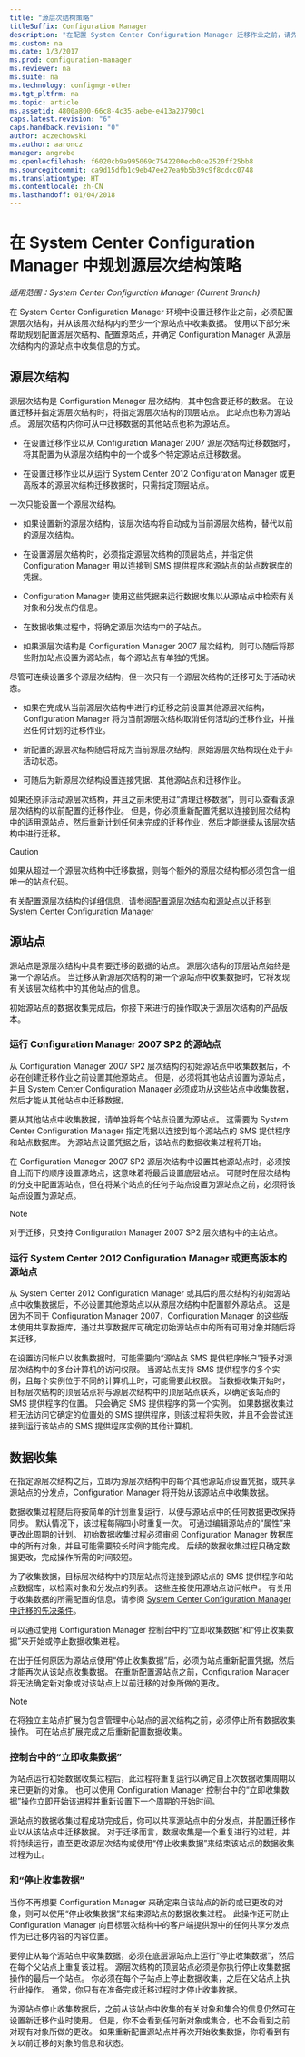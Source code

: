 ```yaml
---
title: "源层次结构策略"
titleSuffix: Configuration Manager
description: "在配置 System Center Configuration Manager 迁移作业之前，请先配置源层次结构并从源站点中收集数据。"
ms.custom: na
ms.date: 1/3/2017
ms.prod: configuration-manager
ms.reviewer: na
ms.suite: na
ms.technology: configmgr-other
ms.tgt_pltfrm: na
ms.topic: article
ms.assetid: 4800a800-66c8-4c35-aebe-e413a23790c1
caps.latest.revision: "6"
caps.handback.revision: "0"
author: aczechowski
ms.author: aaroncz
manager: angrobe
ms.openlocfilehash: f6020cb9a995069c7542200ecb0ce2520ff25bb8
ms.sourcegitcommit: ca9d15dfb1c9eb47ee27ea9b5b39c9f8cdcc0748
ms.translationtype: HT
ms.contentlocale: zh-CN
ms.lasthandoff: 01/04/2018
---
```

# <a name="plan-a-source-hierarchy-strategy-in-system-center-configuration-manager"></a>在 System Center Configuration Manager 中规划源层次结构策略

*适用范围：System Center Configuration Manager (Current Branch)*

在 System Center Configuration Manager 环境中设置迁移作业之前，必须配置源层次结构，并从该层次结构内的至少一个源站点中收集数据。 使用以下部分来帮助规划配置源层次结构、配置源站点，并确定 Configuration Manager 从源层次结构内的源站点中收集信息的方式。 

##  <a name="BKMK_Source_Hierarchies"></a> 源层次结构  
源层次结构是 Configuration Manager 层次结构，其中包含要迁移的数据。 在设置迁移并指定源层次结构时，将指定源层次结构的顶层站点。 此站点也称为源站点。 源层次结构内你可从中迁移数据的其他站点也称为源站点。  

-   在设置迁移作业以从 Configuration Manager 2007 源层次结构迁移数据时，将其配置为从源层次结构中的一个或多个特定源站点迁移数据。  

-   在设置迁移作业以从运行 System Center 2012 Configuration Manager 或更高版本的源层次结构迁移数据时，只需指定顶层站点。  

一次只能设置一个源层次结构。  

-   如果设置新的源层次结构，该层次结构将自动成为当前源层次结构，替代以前的源层次结构。  

-   在设置源层次结构时，必须指定源层次结构的顶层站点，并指定供 Configuration Manager 用以连接到 SMS 提供程序和源站点的站点数据库的凭据。  

-   Configuration Manager 使用这些凭据来运行数据收集以从源站点中检索有关对象和分发点的信息。  

-   在数据收集过程中，将确定源层次结构中的子站点。  

-   如果源层次结构是 Configuration Manager 2007 层次结构，则可以随后将那些附加站点设置为源站点，每个源站点有单独的凭据。  

尽管可连续设置多个源层次结构，但一次只有一个源层次结构的迁移可处于活动状态。  

-   如果在完成从当前源层次结构中进行的迁移之前设置其他源层次结构，Configuration Manager 将为当前源层次结构取消任何活动的迁移作业，并推迟任何计划的迁移作业。  

-   新配置的源层次结构随后将成为当前源层次结构，原始源层次结构现在处于非活动状态。  

-   可随后为新源层次结构设置连接凭据、其他源站点和迁移作业。  

如果还原非活动源层次结构，并且之前未使用过“清理迁移数据”，则可以查看该源层次结构的以前配置的迁移作业。 但是，你必须重新配置凭据以连接到层次结构中的适用源站点，然后重新计划任何未完成的迁移作业，然后才能继续从该层次结构中进行迁移。  

> [!CAUTION]  
>  如果从超过一个源层次结构中迁移数据，则每个额外的源层次结构都必须包含一组唯一的站点代码。  

有关配置源层次结构的详细信息，请参阅[配置源层次结构和源站点以迁移到 System Center Configuration Manager](../../core/migration/configuring-source-hierarchies-and-source-sites-for-migration.md)  

##  <a name="BKMK_Source_Sites"></a> 源站点  
 源站点是源层次结构中具有要迁移的数据的站点。 源层次结构的顶层站点始终是第一个源站点。 当迁移从新源层次结构的第一个源站点中收集数据时，它将发现有关该层次结构中的其他站点的信息。  

 初始源站点的数据收集完成后，你接下来进行的操作取决于源层次结构的产品版本。  

### <a name="source-sites-that-run-configuration-manager-2007-sp2"></a>运行 Configuration Manager 2007 SP2 的源站点  
 从 Configuration Manager 2007 SP2 层次结构的初始源站点中收集数据后，不必在创建迁移作业之前设置其他源站点。 但是，必须将其他站点设置为源站点，并且 System Center Configuration Manager 必须成功从这些站点中收集数据，然后才能从其他站点中迁移数据。  

 要从其他站点中收集数据，请单独将每个站点设置为源站点。 这需要为 System Center Configuration Manager 指定凭据以连接到每个源站点的 SMS 提供程序和站点数据库。 为源站点设置凭据之后，该站点的数据收集过程将开始。  

 在 Configuration Manager 2007 SP2 源层次结构中设置其他源站点时，必须按自上而下的顺序设置源站点，这意味着将最后设置底层站点。 可随时在层次结构的分支中配置源站点，但在将某个站点的任何子站点设置为源站点之前，必须将该站点设置为源站点。  

> [!NOTE]  
>  对于迁移，只支持 Configuration Manager 2007 SP2 层次结构中的主站点。  

### <a name="source-sites-that-run-system-center-2012-configuration-manager-or-later"></a>运行 System Center 2012 Configuration Manager 或更高版本的源站点  
 从 System Center 2012 Configuration Manager 或其后的层次结构的初始源站点中收集数据后，不必设置其他源站点以从源层次结构中配置额外源站点。 这是因为不同于 Configuration Manager 2007，Configuration Manager 的这些版本使用共享数据库，通过共享数据库可确定初始源站点中的所有可用对象并随后将其迁移。  

 在设置访问帐户以收集数据时，可能需要向“源站点 SMS 提供程序帐户”授予对源层次结构中的多台计算机的访问权限。 当源站点支持 SMS 提供程序的多个实例，且每个实例位于不同的计算机上时，可能需要此权限。 当数据收集开始时，目标层次结构的顶层站点将与源层次结构中的顶层站点联系，以确定该站点的 SMS 提供程序的位置。 只会确定 SMS 提供程序的第一个实例。 如果数据收集过程无法访问它确定的位置处的 SMS 提供程序，则该过程将失败，并且不会尝试连接到运行该站点的 SMS 提供程序实例的其他计算机。  

##  <a name="BKMK_Data_Gathering"></a> 数据收集  
 在指定源层次结构之后，立即为源层次结构中的每个其他源站点设置凭据，或共享源站点的分发点，Configuration Manager 将开始从该源站点中收集数据。  

 数据收集过程随后将按简单的计划重复运行，以便与源站点中的任何数据更改保持同步。 默认情况下，该过程每隔四小时重复一次。 可通过编辑源站点的“属性”来更改此周期的计划。 初始数据收集过程必须审阅 Configuration Manager 数据库中的所有对象，并且可能需要较长时间才能完成。 后续的数据收集过程只确定数据更改，完成操作所需的时间较短。  

 为了收集数据，目标层次结构中的顶层站点将连接到源站点的 SMS 提供程序和站点数据库，以检索对象和分发点的列表。 这些连接使用源站点访问帐户。 有关用于收集数据的所需配置的信息，请参阅 [System Center Configuration Manager 中迁移的先决条件](../../core/migration/prerequisites-for-migration.md)。  

 可以通过使用 Configuration Manager 控制台中的“立即收集数据”和“停止收集数据”来开始或停止数据收集进程。  

 在出于任何原因为源站点使用“停止收集数据”后，必须为站点重新配置凭据，然后才能再次从该站点收集数据。 在重新配置源站点之前，Configuration Manager 将无法确定新对象或对该站点上以前迁移的对象所做的更改。  

> [!NOTE]  
>  在将独立主站点扩展为包含管理中心站点的层次结构之前，必须停止所有数据收集操作。 可在站点扩展完成之后重新配置数据收集。  

### <a name="gather-data-now"></a>控制台中的“立即收集数据”  
 为站点运行初始数据收集过程后，此过程将重复运行以确定自上次数据收集周期以来已更新的对象。 也可以使用 Configuration Manager 控制台中的“立即收集数据”操作立即开始该进程并重新设置下一个周期的开始时间。  

 源站点的数据收集过程成功完成后，你可以共享源站点中的分发点，并配置迁移作业以从该站点中迁移数据。 对于迁移而言，数据收集是一个重复进行的过程，并将持续运行，直至更改源层次结构或使用“停止收集数据”来结束该站点的数据收集过程为止。  

### <a name="stop-gathering-data"></a>和“停止收集数据”  
 当你不再想要 Configuration Manager 来确定来自该站点的新的或已更改的对象，则可以使用“停止收集数据”来结束源站点的数据收集过程。 此操作还可防止 Configuration Manager 向目标层次结构中的客户端提供源中的任何共享分发点作为已迁移内容的内容位置。  

 要停止从每个源站点中收集数据，必须在底层源站点上运行“停止收集数据”，然后在每个父站点上重复该过程。 源层次结构的顶层站点必须是你执行停止收集数据操作的最后一个站点。 你必须在每个子站点上停止数据收集，之后在父站点上执行此操作。 通常，你只有在准备完成迁移过程时才停止收集数据。  

 为源站点停止收集数据后，之前从该站点中收集的有关对象和集合的信息仍然可在设置新迁移作业时使用。 但是，你不会看到任何新对象或集合，也不会看到之前对现有对象所做的更改。 如果重新配置源站点并再次开始收集数据，你将看到有关以前迁移的对象的信息和状态。  
